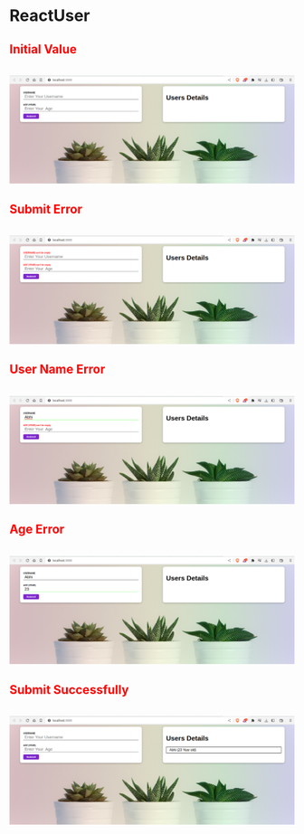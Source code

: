 # ReactUser

<h2 style='color:red' >Initial Value</h2>
<br />
<img src='./public/image/ReactUser1.png' />
<br />
<h2 style='color:red' >Submit Error</h2>
<br />
<img src='./public/image/ReactUser2.png' />
<br />
<h2 style='color:red' >User Name Error</h2>
<br />
<img src='./public/image/ReactUser3.png' />
<br />
<h2 style='color:red' >Age Error</h2>
<br />
<img src='./public/image/ReactUser4.png' />
<br />
<h2 style='color:red' >Submit Successfully</h2>
<br />
<img src='./public/image/ReactUser5.png' />